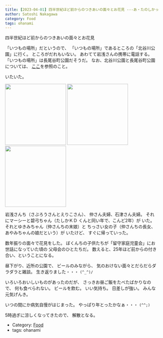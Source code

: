 ```yaml
---
title: [2023-04-01] 四半世紀ほど前からのつきあいの面々とお花見 ---あ・たのしかった
author: Satoshi Nakagawa
category: Food
tags: ohanami
---
```


四半世紀ほど前からのつきあいの面々とお花見

 「いつもの場所」だというので、
「いつもの場所」であるところの「北谷川公園」に行く。
ところがだれもいない。
あわてて岩浅さんの携帯に電話する。
「いつもの場所」は長尾谷町公園だそうだ。
なお、北谷川公園と長尾谷町公園については、
[ここ](https://www.hira2.jp/town/archives-50355177.html)を参照のこと。

 いたいた。

<a href=/pict/2023-04-01-ishidu.jpg><img src="/pict/2023-04-01-ishidu.jpg" alt="" width="200"/></a>
<a href=/pict/2023-04-01-sakura.jpg><img src="/pict/2023-04-01-sakura.jpg" alt="" width="200"/></a>
<a href=/pict/2023-04-01-em-4.jpg><img src="/pict/2023-04-01-em-4.jpg" alt="" width="200"/></a>

 岩浅さんち（さぶろうさんとえりこさん）、
仲さん夫婦、石津さん夫婦。
それにマーシーと碧弓ちゃん（たしかＫＤ くんと同い年で、こんど2年）が
いた。
それとゆきみちゃん（仲さんちの末娘）と
ちっさい女の子（仲さんちの長女、あやみちゃんの娘だという）が
いたけど、
すぐに帰っていった。

 数年振りの面々で花見をした。
ぼくんちの子供たちが「留守家庭児童会」にお世話になっていた頃の
父母会のひとたちだ。
数えると、25年ほど前からの付き合い、ということになる。

 昼下がり、近所の公園で、
ビールのみながら、
気のおけない面々とだらだらダラダラと雑談。
生き返りました・・・ `(^_^)/`

 いろいろおいしいものがあったのだが、
さっきお昼ご飯をたべたばかりなので、
何も食べられない。
ビールを飲む。
いい気持ち。
日差しが強い。
みんな元気げんき。

 いつの間にか病気自慢がはじまった。
やっぱり年とったかなぁ・・・ `(^^;)`

 5時過ぎに涼しくなってきたので、
解散となる。

- Category: [Food](https://merapano.github.io/categories.html#Food)
- tags: ohanami
